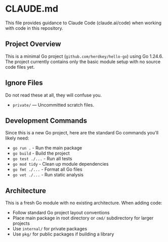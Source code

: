 # CLAUDE.md

This file provides guidance to Claude Code (claude.ai/code) when working with code in this repository.

## Project Overview

This is a minimal Go project (`github.com/herdkey/hello-go`) using Go 1.24.6. The project currently contains only the basic module setup with no source code files yet.

## Ignore Files

Do not read these at all, they will confuse you.

* `private/` — Uncommitted scratch files.

## Development Commands

Since this is a new Go project, here are the standard Go commands you'll likely need:

- `go run .` - Run the main package
- `go build` - Build the project
- `go test ./...` - Run all tests
- `go mod tidy` - Clean up module dependencies
- `go fmt ./...` - Format all Go files
- `go vet ./...` - Run static analysis

## Architecture

This is a fresh Go module with no existing architecture. When adding code:
- Follow standard Go project layout conventions
- Place main package in root directory or `cmd/` subdirectory for larger projects
- Use `internal/` for private packages
- Use `pkg/` for public packages if building a library

